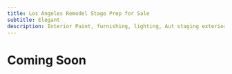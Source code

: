 ```yaml
---
title: Los Angeles Remodel Stage Prep for Sale
subtitle: Elegant 
description: Interior Paint, furnishing, lighting, Aut staging exterior, landscape, Sold in 30 days $2.4M 
---
```


# Coming Soon